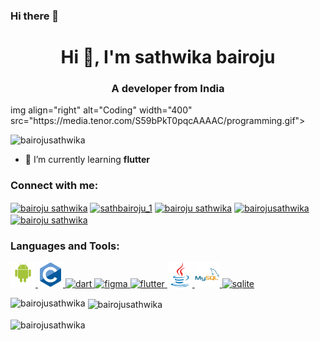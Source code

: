 ### Hi there 👋

<h1 align="center">Hi 👋, I'm sathwika bairoju</h1>
<h3 align="center">A developer from India</h3>
img align="right" alt="Coding" width="400" src="https://media.tenor.com/S59bPkT0pqcAAAAC/programming.gif">
<p align="left"> <img src="https://komarev.com/ghpvc/?username=bairojusathwika&label=Profile%20views&color=0e75b6&style=flat" alt="bairojusathwika" /> </p>

- 🌱 I’m currently learning **flutter**

<h3 align="left">Connect with me:</h3>
<p align="left">
<a href="https://linkedin.com/in/bairoju sathwika" target="blank"><img align="center" src="https://raw.githubusercontent.com/rahuldkjain/github-profile-readme-generator/master/src/images/icons/Social/linked-in-alt.svg" alt="bairoju sathwika" height="30" width="40" /></a>
<a href="https://www.codechef.com/users/sathbairoju_1" target="blank"><img align="center" src="https://cdn.jsdelivr.net/npm/simple-icons@3.1.0/icons/codechef.svg" alt="sathbairoju_1" height="30" width="40" /></a>
<a href="https://codeforces.com/profile/bairoju sathwika" target="blank"><img align="center" src="https://raw.githubusercontent.com/rahuldkjain/github-profile-readme-generator/master/src/images/icons/Social/codeforces.svg" alt="bairoju sathwika" height="30" width="40" /></a>
<a href="https://www.leetcode.com/bairojusathwika" target="blank"><img align="center" src="https://raw.githubusercontent.com/rahuldkjain/github-profile-readme-generator/master/src/images/icons/Social/leet-code.svg" alt="bairojusathwika" height="30" width="40" /></a>
<a href="https://auth.geeksforgeeks.org/user/bairoju sathwika" target="blank"><img align="center" src="https://raw.githubusercontent.com/rahuldkjain/github-profile-readme-generator/master/src/images/icons/Social/geeks-for-geeks.svg" alt="bairoju sathwika" height="30" width="40" /></a>
</p>

<h3 align="left">Languages and Tools:</h3>
<p align="left"> <a href="https://developer.android.com" target="_blank" rel="noreferrer"> <img src="https://raw.githubusercontent.com/devicons/devicon/master/icons/android/android-original-wordmark.svg" alt="android" width="40" height="40"/> </a> <a href="https://www.cprogramming.com/" target="_blank" rel="noreferrer"> <img src="https://raw.githubusercontent.com/devicons/devicon/master/icons/c/c-original.svg" alt="c" width="40" height="40"/> </a> <a href="https://dart.dev" target="_blank" rel="noreferrer"> <img src="https://www.vectorlogo.zone/logos/dartlang/dartlang-icon.svg" alt="dart" width="40" height="40"/> </a> <a href="https://www.figma.com/" target="_blank" rel="noreferrer"> <img src="https://www.vectorlogo.zone/logos/figma/figma-icon.svg" alt="figma" width="40" height="40"/> </a> <a href="https://flutter.dev" target="_blank" rel="noreferrer"> <img src="https://www.vectorlogo.zone/logos/flutterio/flutterio-icon.svg" alt="flutter" width="40" height="40"/> </a> <a href="https://www.java.com" target="_blank" rel="noreferrer"> <img src="https://raw.githubusercontent.com/devicons/devicon/master/icons/java/java-original.svg" alt="java" width="40" height="40"/> </a> <a href="https://www.mysql.com/" target="_blank" rel="noreferrer"> <img src="https://raw.githubusercontent.com/devicons/devicon/master/icons/mysql/mysql-original-wordmark.svg" alt="mysql" width="40" height="40"/> </a> <a href="https://www.sqlite.org/" target="_blank" rel="noreferrer"> <img src="https://www.vectorlogo.zone/logos/sqlite/sqlite-icon.svg" alt="sqlite" width="40" height="40"/> </a> </p>

<p><img align="left" src="https://github-readme-stats.vercel.app/api/top-langs?username=bairojusathwika&show_icons=true&locale=en&layout=compact" alt="bairojusathwika" /></p>

<p>&nbsp;<img align="center" src="https://github-readme-stats.vercel.app/api?username=bairojusathwika&show_icons=true&locale=en" alt="bairojusathwika" /></p>

<p><img align="center" src="https://github-readme-streak-stats.herokuapp.com/?user=bairojusathwika&" alt="bairojusathwika" /></p>

